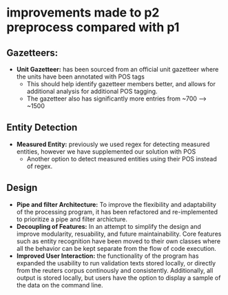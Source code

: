 # improvements made to p2 preprocess compared with p1

## Gazetteers:
* **Unit Gazetteer:** has been sourced from an official unit gazetteer where the units have been annotated with POS tags
     * This should help identify gazetteer members better, and allows for additional analysis for additional POS tagging. 
     * The gazetteer also has significantly more entries from ~700 --> ~1500

## Entity Detection
* **Measured Entity:** previously we used regex for detecting measured entities, however we have supplemented our solution with POS 
     * Another option to detect measured entities using their POS instead of regex.

## Design
* **Pipe and filter Architecture:** To improve the flexibility and adaptability of the processing program, it has been refactored and re-implemented to prioritize a pipe and filter archicture. 
* **Decoupling of Features:** In an attempt to simplify the design and improve modularity, resuability, and future maintainability. Core features such as entity recognition have been moved to their own classes where all the behavior can be kept separate from the flow of code execution. 
* **Improved User Interaction:** the functionality of the program has expanded the usability to run validation texts stored locally, or directly from the reuters corpus continously and consistently. Additionally, all output is stored locally, but users have the option to display a sample of the data on the command line.  